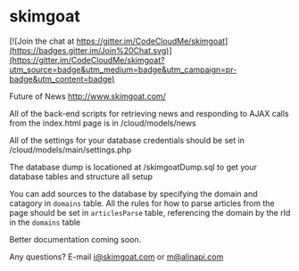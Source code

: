 skimgoat
========

[![Join the chat at https://gitter.im/CodeCloudMe/skimgoat](https://badges.gitter.im/Join%20Chat.svg)](https://gitter.im/CodeCloudMe/skimgoat?utm_source=badge&utm_medium=badge&utm_campaign=pr-badge&utm_content=badge)

Future of News
http://www.skimgoat.com/  

All of the back-end scripts for retrieving news and responding to AJAX calls from the index.html page is in /cloud/models/news

All of the settings for your database credentials should be set in /cloud/models/main/settings.php

The database dump is locationed at /skimgoatDump.sql to get your database tables and structure all setup

You can add sources to the database by specifying the domain and catagory in `domains` table. All the rules for how to parse articles from the page should be set in `articlesParse` table, referencing the domain by the rId in the `domains` table


Better documentation coming soon.

Any questions? E-mail i@skimgoat.com or m@alinapi.com




